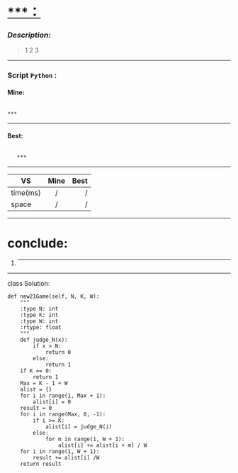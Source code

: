 
#  **[ ***：](https://***)**

### *Description:*
> 1
> 2
> 3
---


### Script `Python` :

#### Mine:
```

***

```
___

                        
#### Best:
```
   
   ***

```
___
 

  VS    |  Mine   |  Best
  ---   |  :--:   |  ---:
time(ms)|    /    |   /
space   |    /    |   / 

___

# conclude:
1. ***


---
class Solution:
    
    def new21Game(self, N, K, W):
        """
        :type N: int
        :type K: int
        :type W: int
        :rtype: float
        """
        def judge_N(x):
            if x > N:
                return 0
            else:
                return 1
        if K == 0:
            return 1
        Max = K - 1 + W
        alist = {}
        for i in range(1, Max + 1):
            alist[i] = 0
        result = 0
        for i in range(Max, 0, -1):
            if i >= K:
                alist[i] = judge_N(i)
            else:
                for m in range(1, W + 1):
                    alist[i] += alist[i + m] / W
        for i in range(1, W + 1):
            result += alist[i] /W
        return result
        
